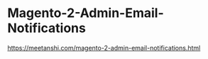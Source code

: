 # Magento-2-Admin-Email-Notifications
https://meetanshi.com/magento-2-admin-email-notifications.html
